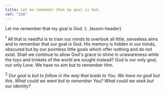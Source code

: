```yaml
---
title: Let me remember that my goal is God.
ref: "258"
---
```


Let me remember that my goal is God.
{: .lesson-header}

<sup>1</sup> All that is needful is to train our minds to overlook all
little, senseless aims and to remember that our goal is God. His memory
is hidden in our minds, obscured but by our pointless little goals which
offer nothing and do not exist. Shall we continue to allow God's grace
to shine in unawareness while the toys and trinkets of the world are
sought instead? God is our only goal, our only Love. We have no aim but
to remember Him.

<sup>2</sup> *Our goal is but to follow in the way that leads to You. We
have no goal but this. What could we want but to remember You? What
could we seek but our Identity?*


